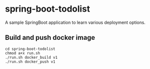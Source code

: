 # spring-boot-todolist

A sample SpringBoot application to learn various deployment options.

## Build and push docker image
```shell script
cd spring-boot-todolist
chmod a+x run.sh
./run.sh docker_build v1
./run.sh docker_push v1
```
